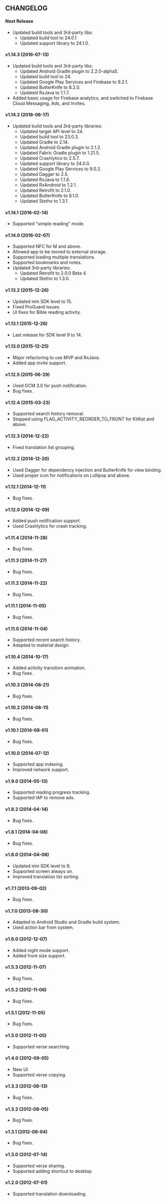 CHANGELOG
---------

#### Next Release
- Updated build tools and 3rd-party libs:
  - Updated build tool to 24.0.1
  - Updated support library to 24.1.0.

#### v1.14.3 (2016-07-13)
- Updated build tools and 3rd-party libs:
  - Updated Android Gradle plugin to 2.2.0-alpha5.
  - Updated build tool to 24.
  - Updated Google Play Services and Firebase to 9.2.1.
  - Updated ButterKnife to 8.2.0.
  - Updated RxJava to 1.1.7.
- Added basic usage for Firebase analytics, and switched to Firebase Cloud Messaging, Ads, and Invites.

#### v1.14.2 (2016-06-17)
- Updated build tools and 3rd-party libraries:
  - Updated target API level to 24.
  - Updated build tool to 23.0.3.
  - Updated Gradle to 2.14.
  - Updated Android Gradle plugin to 2.1.2.
  - Updated Fabric Gradle plugin to 1.21.5.
  - Updated Crashlytics to 2.5.7.
  - Updated support library to 24.0.0.
  - Updated Google Play Services to 9.0.2.
  - Updated Dagger to 2.5.
  - Updated RxJava to 1.1.6.
  - Updated RxAndroid to 1.2.1.
  - Updated Retrofit to 2.1.0.
  - Updated ButterKnife to 8.1.0.
  - Updated Stetho to 1.3.1.

#### v1.14.1 (2016-02-14)
- Supported "simple reading" mode.

#### v1.14.0 (2016-02-07)
- Supported NFC for M and above.
- Allowed app to be moved to external storage.
- Supported loading multiple translations.
- Supported bookmarks and notes.
- Updated 3rd-party libraries:
  - Updated Retrofit to 2.0.0 Beta 4.
  - Updated Stetho to 1.3.0.

#### v1.13.2 (2015-12-26)
- Updated min SDK level to 15.
- Fixed ProGuard issues.
- UI fixes for Bible reading activity.

#### v1.13.1 (2015-12-26)
- Last release for SDK level 9 to 14.

#### v1.13.0 (2015-12-25)
- Major refactoring to use MVP and RxJava.
- Added app invite support.

#### v1.12.5 (2015-06-29)
- Used GCM 3.0 for push notification.
- Bug fixes.

#### v1.12.4 (2015-03-23)
- Supported search history removal.
- Stopped using FLAG_ACTIVITY_REORDER_TO_FRONT for KitKat and above.

#### v1.12.3 (2014-12-22)
- Fixed translation list grouping.

#### v1.12.2 (2014-12-20)
- Used Dagger for dependency injection and ButterKnife for view binding.
- Used proper icon for notifications on Lollipop and above.

#### v1.12.1 (2014-12-11)
- Bug fixes.

#### v1.12.0 (2014-12-09)
- Added push notification support.
- Used Crashlytics for crash tracking.

#### v1.11.4 (2014-11-28)
- Bug fixes.

#### v1.11.3 (2014-11-27)
- Bug fixes.

#### v1.11.2 (2014-11-22)
- Bug fixes.

#### v1.11.1 (2014-11-05)
- Bug fixes.

#### v1.11.0 (2014-11-04)
- Supported recent search history.
- Adapted to material design.

#### v1.10.4 (2014-10-17)
- Added activity transition animation.
- Bug fixes.

#### v1.10.3 (2014-08-21)
- Bug fixes.

#### v1.10.2 (2014-08-11)
- Bug fixes.

#### v1.10.1 (2014-08-01)
- Bug fixes.

#### v1.10.0 (2014-07-12)
- Supported app indexing.
- Improved network support.

#### v1.9.0 (2014-05-13)
- Supported reading progress tracking.
- Supported IAP to remove ads.

#### v1.8.2 (2014-04-14)
- Bug fixes.

#### v1.8.1 (2014-04-08)
- Bug fixes.

#### v1.8.0 (2014-04-08)
- Updated min SDK level to 9.
- Supported screen always on.
- Improved translation list sorting.

#### v1.7.1 (2013-09-02)
- Bug fixes.

#### v1.7.0 (2013-08-30)
- Adapted to Android Studio and Gradle build system.
- Used action bar from system.

#### v1.6.0 (2012-12-07)
- Added night mode support.
- Added front size support.

#### v1.5.3 (2012-11-07)
- Bug fixes.

#### v1.5.2 (2012-11-06)
- Bug fixes.

#### v1.5.1 (2012-11-05)
- Bug fixes.

#### v1.5.0 (2012-11-05)
- Supported verse searching.

#### v1.4.0 (2012-09-05)
- New UI.
- Supported verse copying.

#### v1.3.3 (2012-08-13)
- Bug fixes.

#### v1.3.2 (2012-08-05)
- Bug fixes.

#### v1.3.1 (2012-08-04)
- Bug fixes.

#### v1.3.0 (2012-07-14)
- Supported verse sharing.
- Supported adding shortcut to desktop.

#### v1.2.0 (2012-07-01)
- Supported translation downloading.
